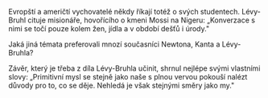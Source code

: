 Evropští a američtí vychovatelé někdy říkají totéž o svých studentech. Lévy-Bruhl cituje misionáře, hovořícího o kmeni Mossi na Nigeru: „Konverzace s nimi se točí pouze kolem žen, jídla a v období dešťů i úrody."

Jaká jiná témata preferovali mnozí současníci Newtona, Kanta a Lévy-Bruhla?

Závěr, který je třeba z díla Lévy-Bruhla učinit, shrnul nejlépe svými vlastními slovy: „Primitivní mysl se stejně jako naše s plnou vervou pokouší nalézt důvody pro to, co se děje. Nehledá je však stejnými směry jako my."